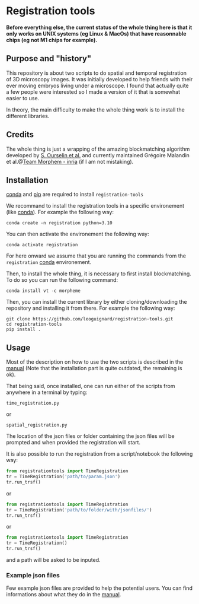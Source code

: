 # Registration tools

__Before everything else, the current status of the whole thing here is that it only works on UNIX systems (eg Linux & MacOs) that have reasonnable chips (eg not M1 chips for example).__

## Purpose and "history"
This repository is about two scripts to do spatial and temporal registration of 3D microscopy images.
It was initially developed to help friends with their ever moving embryos living under a microscope.
I found that actually quite a few people were interested so I made a  version of it that is somewhat easier to use.

In theory, the main difficulty to make the whole thing work is to install the different libraries.

## Credits
The whole thing is just a wrapping of the amazing blockmatching algorithm developed by [S. Ourselin et al.] and currently maintained Grégoire Malandin et al.@[Team Morphem - inria] (if I am not mistaking).

## Installation

[conda] and [pip] are required to install `registration-tools`

We recommand to install the registration tools in a specific environement (like [conda]). For example the following way:

    conda create -n registration python=3.10
You can then activate the environement the following way:

    conda activate registration

For here onward we assume that you are running the commands from the `registration` [conda] environement.

Then, to install the whole thing, it is necessary to first install blockmatching. To do so you can run the following command:
    
    conda install vt -c morpheme

Then, you can install the current library by either cloning/downloading the repository and installing it from there. For example the following way:

    git clone https://github.com/leoguignard/registration-tools.git
    cd registration-tools
    pip install .

## Usage

Most of the description on how to use the two scripts is described in the [manual] (Note that the installation part is quite outdated, the remaining is ok).

That being said, once installed, one can run either of the scripts from anywhere in a terminal by typing:

    time_registration.py

or

    spatial_registration.py

The location of the json files or folder containing the json files will be prompted and when provided the registration will start.

It is also possible to run the registration from a script/notebook the following way:
```python
from registrationtools import TimeRegistration
tr = TimeRegistration('path/to/param.json')
tr.run_trsf()
```

or

```python
from registrationtools import TimeRegistration
tr = TimeRegistration('path/to/folder/with/jsonfiles/')
tr.run_trsf()
```

or

```python
from registrationtools import TimeRegistration
tr = TimeRegistration()
tr.run_trsf()
```

and a path will be asked to be inputed.

### Example json files

Few example json files are provided to help the potential users. You can find informations about what they do in the [manual].

[S. Ourselin et al.]: http://www-sop.inria.fr/asclepios/Publications/Gregoire.Malandain/ourselin-miccai-2000.pdf
[Team Morphem - inria]: https://team.inria.fr/morpheme/
[conda]: https://conda.io/projects/conda/en/latest/user-guide/install/index.html
[pip]: https://pypi.org/project/pip/
[manual]: https://github.com/leoguignard/registration-tools/blob/master/User-manual/user-manual.pdf